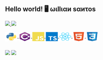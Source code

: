 ## Hello world!   🖥 ωιllιαи ѕαиτοѕ

<div>
  <a href="https://github.com/wos83/">
  <img height="180em" src="https://github-readme-stats.vercel.app/api?username=wos83&show_icons=true&theme=tokyonight&include_all_commits=true&count_private=true&show=reviews,discussions_started,discussions_answered,prs_merged,prs_merged_percentage"/>
  <img height="180em" src="https://github-readme-stats.vercel.app/api/top-langs/?username=wos83&layout=compact&langs_count=99&theme=tokyonight"/>
</div>
<div style="display: inline_block"><br>
  <img align="center" alt="wos83-Python" height="30" width="40" src="https://github.com/devicons/devicon/blob/master/icons/python/python-original.svg">
  <img align="center" alt="wos83-Csharp" height="30" width="40" src="https://raw.githubusercontent.com/devicons/devicon/master/icons/csharp/csharp-original.svg">
  <img align="center" alt="wos83-Js" height="30" width="40" src="https://raw.githubusercontent.com/devicons/devicon/master/icons/javascript/javascript-plain.svg">
  <img align="center" alt="wos83-Ts" height="30" width="40" src="https://raw.githubusercontent.com/devicons/devicon/master/icons/typescript/typescript-plain.svg">
  <img align="center" alt="wos83-React" height="30" width="40" src="https://raw.githubusercontent.com/devicons/devicon/master/icons/react/react-original.svg">
  <img align="center" alt="wos83-HTML" height="30" width="40" src="https://raw.githubusercontent.com/devicons/devicon/master/icons/html5/html5-original.svg">
  <img align="center" alt="wos83-CSS" height="30" width="40" src="https://raw.githubusercontent.com/devicons/devicon/master/icons/css3/css3-original.svg">
</div>
  
 ##
 
<div>   
  <a href = "mailto:willian.santos.1983@gmail.com"><img src="https://img.shields.io/badge/Gmail-D14836?style=for-the-badge&logo=gmail&logoColor=white" target="_blank"></a>
  <a href="https://www.linkedin.com/in/WillianSantos" target="_blank"><img src="https://img.shields.io/badge/-LinkedIn-%230077B5?style=for-the-badge&logo=linkedin&logoColor=white" target="_blank"></a>  
 
 <!-- ![Snake animation](https://github.com/wos83/wos83/blob/output/github-contribution-grid-snake.svg) --> 
 
</div>
